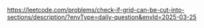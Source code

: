 https://leetcode.com/problems/check-if-grid-can-be-cut-into-sections/description/?envType=daily-question&envId=2025-03-25
